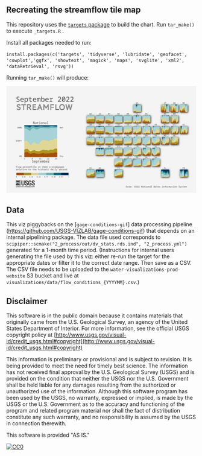## Recreating the streamflow tile map
  
This repository uses the [`targets` package](https://docs.ropensci.org/targets/) to build the chart. Run `tar_make()` to execute `_targets.R` .  

Install all packages needed to run: 
```
install.packages(c('targets', 'tidyverse', 'lubridate', 'geofacet', 'cowplot','ggfx', 'showtext', 'magick', 'maps', 'svglite', 'xml2', 'dataRetrieval', 'rsvg'))
```

Running `tar_make()` will produce: 

![flow_cartogram](flow_cartogram.png)


## Data  
This viz piggybacks on the [`gage-conditions-gif`] data processing pipeline (https://github.com/USGS-VIZLAB/gage-conditions-gif) that depends on an internal pipelining package. The data file used corresponds to `scipiper::scmake("2_process/out/dv_stats.rds.ind", "2_process.yml")` generated for a 1-month time period. (Instructions for internal users generating the file used by this viz: either re-run the target for the appropriate dates or filter it to the correct date range. Then save as a CSV. The CSV file needs to be uploaded to the `water-visualizations-prod-website` S3 bucket and live at `visualizations/data/flow_conditions_{YYYYMM}.csv`.)

## Disclaimer

This software is in the public domain because it contains materials that originally came from the U.S. Geological Survey, an agency of the United States Department of Interior. For more information, see the official USGS copyright policy at [http://www.usgs.gov/visual-id/credit_usgs.html#copyright](http://www.usgs.gov/visual-id/credit_usgs.html#copyright)

This information is preliminary or provisional and is subject to revision. It is being provided to meet the need for timely best science. The information has not received final approval by the U.S. Geological Survey (USGS) and is provided on the condition that neither the USGS nor the U.S. Government shall be held liable for any damages resulting from the authorized or unauthorized use of the information. Although this software program has been used by the USGS, no warranty, expressed or implied, is made by the USGS or the U.S. Government as to the accuracy and functioning of the program and related program material nor shall the fact of distribution constitute any such warranty, and no responsibility is assumed by the USGS in connection therewith.

This software is provided "AS IS."


[
  ![CC0](http://i.creativecommons.org/p/zero/1.0/88x31.png)
](http://creativecommons.org/publicdomain/zero/1.0/)
